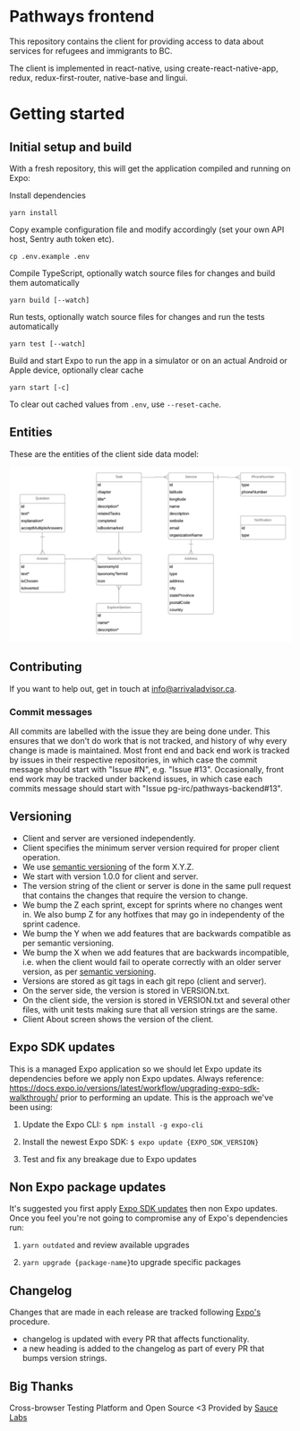 # Pathways frontend

This repository contains the client for providing access to data about services for refugees and immigrants to BC.

The client is implemented in react-native, using create-react-native-app, redux, redux-first-router, native-base and lingui.

# Getting started

## Initial setup and build

With a fresh repository, this will get the application compiled and running on Expo:

Install dependencies

```
yarn install
```

Copy example configuration file and modify accordingly (set your own API host, Sentry auth token etc).
```
cp .env.example .env
```

Compile TypeScript, optionally watch source files for changes and build them automatically

```
yarn build [--watch]
```

Run tests, optionally watch source files for changes and run the tests automatically

```
yarn test [--watch]
```

Build and start Expo to run the app in a simulator or on an actual Android or Apple device, optionally clear cache

```
yarn start [-c]
```

To clear out cached values from `.env`, use `--reset-cache`.

## Entities

These are the entities of the client side data model:

![Entities](ENTITIES.png)

## Contributing

If you want to help out, get in touch at info@arrivaladvisor.ca.

### Commit messages

All commits are labelled with the issue they are being done under. This ensures that we don't do work that is not tracked, and history of why every change is made is maintained. Most front end and back end work is tracked by issues in their respective repositories, in which case the commit message should start with "Issue #N", e.g. "Issue #13". Occasionally, front end work may be tracked under backend issues, in which case each commits message should start with "Issue pg-irc/pathways-backend#13".

## Versioning

* Client and server are versioned independently.
* Client specifies the minimum server version required for proper client operation.
* We use [semantic versioning](https://semver.org/) of the form X.Y.Z.
* We start with version 1.0.0 for client and server.
* The version string of the client or server is done in the same pull request that contains the changes that require the version to change.
* We bump the Z each sprint, except for sprints where no changes went in. We also bump Z for any hotfixes that may go in independenty of the sprint cadence.
* We bump the Y when we add features that are backwards compatible as per semantic versioning.
* We bump the X when we add features that are backwards incompatible, i.e. when the client would fail to operate correctly with an older server version, as per [semantic versioning](https://semver.org/).
* Versions are stored as git tags in each git repo (client and server).
* On the server side, the version is stored in VERSION.txt.
* On the client side, the version is stored in VERSION.txt and several other files, with unit tests making sure that all version strings are the same.
* Client About screen shows the version of the client.

## Expo SDK updates

This is a managed Expo application so we should let Expo update its dependencies before we apply non Expo updates. Always reference: https://docs.expo.io/versions/latest/workflow/upgrading-expo-sdk-walkthrough/ prior to performing an update. This is the approach we've been using:

1. Update the Expo CLI: `$ npm install -g expo-cli`

2. Install the newest Expo SDK: `$ expo update {EXPO_SDK_VERSION}`

3. Test and fix any breakage due to Expo updates

## Non Expo package updates

It's suggested you first apply [Expo SDK updates](#expo-sdk-updates) then non Expo updates. Once you feel you're not going to compromise any of Expo's dependencies run:

1. `yarn outdated` and review available upgrades

2. `yarn upgrade {package-name}`to upgrade specific packages

## Changelog

Changes that are made in each release are tracked following [Expo's](https://github.com/expo/expo/blob/master/CHANGELOG.md) procedure. 


* changelog is updated with every PR that affects functionality.
* a new heading is added to the changelog as part of every PR that bumps version strings.

## Big Thanks

Cross-browser Testing Platform and Open Source <3 Provided by [Sauce Labs][SauceLabsURL]

[SauceLabsURL]: https://saucelabs.com
